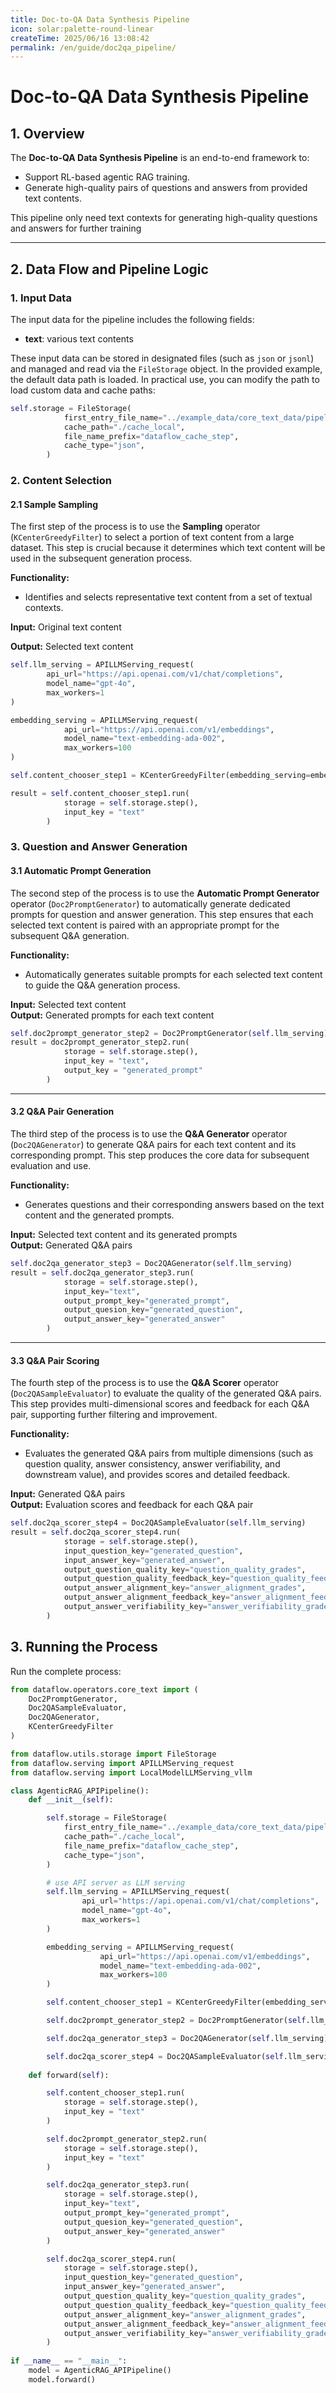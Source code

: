 ```yaml
---
title: Doc-to-QA Data Synthesis Pipeline
icon: solar:palette-round-linear
createTime: 2025/06/16 13:08:42  
permalink: /en/guide/doc2qa_pipeline/  
---
```


# Doc-to-QA Data Synthesis Pipeline

## 1. Overview

The **Doc-to-QA Data Synthesis Pipeline** is an end-to-end framework to:  
- Support RL-based agentic RAG training.
- Generate high-quality pairs of questions and answers from provided text contents.

This pipeline only need text contexts for generating high-quality questions and answers for further training  

---

## 2. Data Flow and Pipeline Logic

### 1. **Input Data**

The input data for the pipeline includes the following fields:

* **text**: various text contents 

These input data can be stored in designated files (such as `json` or `jsonl`) and managed and read via the `FileStorage` object. In the provided example, the default data path is loaded. In practical use, you can modify the path to load custom data and cache paths:

```python
self.storage = FileStorage(
            first_entry_file_name="../example_data/core_text_data/pipeline_small_chunk.json",
            cache_path="./cache_local",
            file_name_prefix="dataflow_cache_step",
            cache_type="json",
        )
```

### 2. **Content Selection**

#### 2.1 **Sample Sampling**

The first step of the process is to use the **Sampling** operator (`KCenterGreedyFilter`) to select a portion of text content from a large dataset. This step is crucial because it determines which text content will be used in the subsequent generation process.

**Functionality:**

* Identifies and selects representative text content from a set of textual contexts.

**Input:** Original text content

**Output:** Selected text content

```python
self.llm_serving = APILLMServing_request(
        api_url="https://api.openai.com/v1/chat/completions",
        model_name="gpt-4o",
        max_workers=1
)

embedding_serving = APILLMServing_request(
            api_url="https://api.openai.com/v1/embeddings",
            model_name="text-embedding-ada-002",
            max_workers=100
)

self.content_chooser_step1 = KCenterGreedyFilter(embedding_serving=embedding_serving, num_samples=5)

result = self.content_chooser_step1.run(
            storage = self.storage.step(),
            input_key = "text"
        )
```

### 3. **Question and Answer Generation**

#### 3.1 **Automatic Prompt Generation**

The second step of the process is to use the **Automatic Prompt Generator** operator (`Doc2PromptGenerator`) to automatically generate dedicated prompts for question and answer generation. This step ensures that each selected text content is paired with an appropriate prompt for the subsequent Q&A generation.

**Functionality:**

* Automatically generates suitable prompts for each selected text content to guide the Q&A generation process.

**Input:** Selected text content  
**Output:** Generated prompts for each text content

```python
self.doc2prompt_generator_step2 = Doc2PromptGenerator(self.llm_serving)
result = doc2prompt_generator_step2.run(
            storage = self.storage.step(),
            input_key = "text",
            output_key = "generated_prompt"
        )
```

---

#### 3.2 **Q&A Pair Generation**

The third step of the process is to use the **Q&A Generator** operator (`Doc2QAGenerator`) to generate Q&A pairs for each text content and its corresponding prompt. This step produces the core data for subsequent evaluation and use.

**Functionality:**

* Generates questions and their corresponding answers based on the text content and the generated prompts.

**Input:** Selected text content and its generated prompts  
**Output:** Generated Q&A pairs

```python
self.doc2qa_generator_step3 = Doc2QAGenerator(self.llm_serving)
result = self.doc2qa_generator_step3.run(
            storage = self.storage.step(),
            input_key="text",
            output_prompt_key="generated_prompt",
            output_quesion_key="generated_question",
            output_answer_key="generated_answer"
        )
```

---

#### 3.3 **Q&A Pair Scoring**

The fourth step of the process is to use the **Q&A Scorer** operator (`Doc2QASampleEvaluator`) to evaluate the quality of the generated Q&A pairs. This step provides multi-dimensional scores and feedback for each Q&A pair, supporting further filtering and improvement.

**Functionality:**

* Evaluates the generated Q&A pairs from multiple dimensions (such as question quality, answer consistency, answer verifiability, and downstream value), and provides scores and detailed feedback.

**Input:** Generated Q&A pairs  
**Output:** Evaluation scores and feedback for each Q&A pair

```python
self.doc2qa_scorer_step4 = Doc2QASampleEvaluator(self.llm_serving)
result = self.doc2qa_scorer_step4.run(
            storage = self.storage.step(),
            input_question_key="generated_question",
            input_answer_key="generated_answer",
            output_question_quality_key="question_quality_grades",
            output_question_quality_feedback_key="question_quality_feedbacks",
            output_answer_alignment_key="answer_alignment_grades",
            output_answer_alignment_feedback_key="answer_alignment_feedbacks",
            output_answer_verifiability_key="answer_verifiability_grades",
        )
```

## 3. Running the Process

Run the complete process:

```python
from dataflow.operators.core_text import (
    Doc2PromptGenerator,
    Doc2QASampleEvaluator,
    Doc2QAGenerator,
    KCenterGreedyFilter
)

from dataflow.utils.storage import FileStorage
from dataflow.serving import APILLMServing_request
from dataflow.serving import LocalModelLLMServing_vllm

class AgenticRAG_APIPipeline():
    def __init__(self):

        self.storage = FileStorage(
            first_entry_file_name="../example_data/core_text_data/pipeline_small_chunk.json",
            cache_path="./cache_local",
            file_name_prefix="dataflow_cache_step",
            cache_type="json",
        )

        # use API server as LLM serving
        self.llm_serving = APILLMServing_request(
                api_url="https://api.openai.com/v1/chat/completions",
                model_name="gpt-4o",
                max_workers=1
        )

        embedding_serving = APILLMServing_request(
                    api_url="https://api.openai.com/v1/embeddings",
                    model_name="text-embedding-ada-002",
                    max_workers=100
        )

        self.content_chooser_step1 = KCenterGreedyFilter(embedding_serving=embedding_serving, num_samples=5)

        self.doc2prompt_generator_step2 = Doc2PromptGenerator(self.llm_serving)

        self.doc2qa_generator_step3 = Doc2QAGenerator(self.llm_serving)

        self.doc2qa_scorer_step4 = Doc2QASampleEvaluator(self.llm_serving)
        
    def forward(self):

        self.content_chooser_step1.run(
            storage = self.storage.step(),
            input_key = "text"
        )

        self.doc2prompt_generator_step2.run(
            storage = self.storage.step(),
            input_key = "text"
        )

        self.doc2qa_generator_step3.run(
            storage = self.storage.step(),
            input_key="text",
            output_prompt_key="generated_prompt",
            output_quesion_key="generated_question",
            output_answer_key="generated_answer"
        )

        self.doc2qa_scorer_step4.run(
            storage = self.storage.step(),
            input_question_key="generated_question",
            input_answer_key="generated_answer",
            output_question_quality_key="question_quality_grades",
            output_question_quality_feedback_key="question_quality_feedbacks",
            output_answer_alignment_key="answer_alignment_grades",
            output_answer_alignment_feedback_key="answer_alignment_feedbacks",
            output_answer_verifiability_key="answer_verifiability_grades",
        )
        
if __name__ == "__main__":
    model = AgenticRAG_APIPipeline()
    model.forward()
```